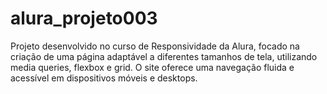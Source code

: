 # alura_projeto003
Projeto desenvolvido no curso de Responsividade da Alura, focado na criação de uma página adaptável a diferentes tamanhos de tela, utilizando media queries, flexbox e grid. O site oferece uma navegação fluida e acessível em dispositivos móveis e desktops.
